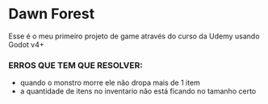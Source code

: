 # Dawn Forest
 Esse é o meu primeiro projeto de game através do curso da Udemy usando Godot v4+

### ERROS QUE TEM QUE RESOLVER:
- quando o monstro morre ele não dropa mais de 1 item
- a quantidade de itens no inventario não está ficando no tamanho certo
